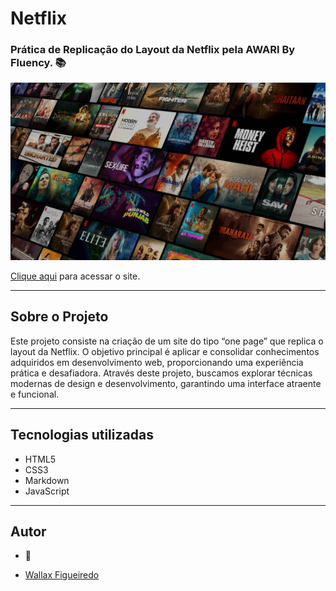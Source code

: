  # Netflix

 ### Prática de Replicação do Layout da Netflix pela AWARI By Fluency. 📚

![logo netflix](img/background.jpg)


<a href="https://WallCod.github.io/Layout-Netflix/index.html"> Clique aqui</a> para acessar o site.

---

## Sobre o Projeto

Este projeto consiste na criação de um site do tipo “one page” que replica o layout da Netflix. O objetivo principal é aplicar e consolidar conhecimentos adquiridos em desenvolvimento web, proporcionando uma experiência prática e desafiadora. Através deste projeto, buscamos explorar técnicas modernas de design e desenvolvimento, garantindo uma interface atraente e funcional.

---

## Tecnologias utilizadas

- HTML5
- CSS3
- Markdown
- JavaScript

---

## Autor

- 🦁

- [Wallax Figueiredo](https://www.linkedin.com/in/wallax-figueiredo-41116b285/)

